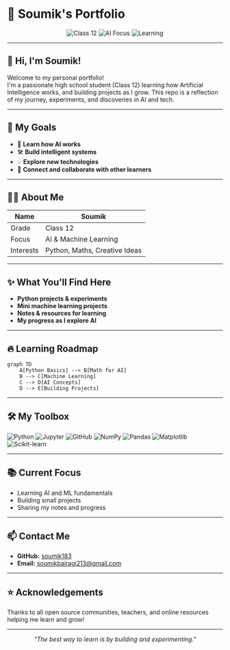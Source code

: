 # 🌟 Soumik's Portfolio

<div align="center">
  <img src="https://img.shields.io/badge/Class-12-blue?style=flat-square" alt="Class 12"/>
  <img src="https://img.shields.io/badge/Focus-Artificial%20Intelligence-green?style=flat-square" alt="AI Focus"/>
  <img src="https://img.shields.io/badge/Learning-Open%20Source-orange?style=flat-square" alt="Learning"/>
</div>

---

## 👋 Hi, I'm Soumik!

Welcome to my personal portfolio!  
I'm a passionate high school student (Class 12) learning how Artificial Intelligence works, and building projects as I grow. This repo is a reflection of my journey, experiments, and discoveries in AI and tech.

---

## 🚀 My Goals

- 🌱 **Learn how AI works**
- 🛠️ **Build intelligent systems**
- 💡 **Explore new technologies**
- 🤝 **Connect and collaborate with other learners**

---

## 🧑‍💻 About Me

| Name    | Soumik          |
|---------|-----------------|
| Grade   | Class 12        |
| Focus   | AI & Machine Learning |
| Interests | Python, Maths, Creative Ideas |

---

## ✨ What You'll Find Here

- **Python projects & experiments**
- **Mini machine learning projects**
- **Notes & resources for learning**
- **My progress as I explore AI**

---

## 🔥 Learning Roadmap

```mermaid
graph TD
    A[Python Basics] --> B[Math for AI]
    B --> C[Machine Learning]
    C --> D[AI Concepts]
    D --> E[Building Projects]
```

---

## 🛠️ My Toolbox

![Python](https://img.shields.io/badge/-Python-3776AB?logo=python&logoColor=white&style=flat-square)
![Jupyter](https://img.shields.io/badge/-Jupyter-F37626?logo=jupyter&logoColor=white&style=flat-square)
![GitHub](https://img.shields.io/badge/-GitHub-181717?logo=github&logoColor=white&style=flat-square)
![NumPy](https://img.shields.io/badge/-NumPy-013243?logo=numpy&logoColor=white&style=flat-square)
![Pandas](https://img.shields.io/badge/-Pandas-150458?logo=pandas&logoColor=white&style=flat-square)
![Matplotlib](https://img.shields.io/badge/-Matplotlib-11557C?logo=matplotlib&logoColor=white&style=flat-square)
![Scikit-learn](https://img.shields.io/badge/-Scikit--learn-F7931E?logo=scikit-learn&logoColor=white&style=flat-square)

---

## 📚 Current Focus

- Learning AI and ML fundamentals
- Building small projects
- Sharing my notes and progress

---

## 📫 Contact Me

- **GitHub:** [soumik183](https://github.com/soumik183)
- **Email:** soumikbairagi213@gmail.com  

---

## ⭐️ Acknowledgements

Thanks to all open source communities, teachers, and online resources helping me learn and grow!

---

<div align="center">
  <em>
    "The best way to learn is by building and experimenting."
  </em>
</div> 
